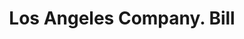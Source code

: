---
doi: 10.7916/D8NP3GFK
date_other: '1913'
date_other_textual: '1913'
form: printed ephemera
genre:
- Invoices
name:
- Los Angeles Company
object_in_context_url: https://biggert.cul.columbia.edu/items/view/ave_biggert_00418
subject_hierarchical_geographic:
- Boston, Massachusetts, United States
subject_name:
- Los Angeles Company
title: Los Angeles Company. Bill
sort_title: Los Angeles Company. Bill
call_number: ave_biggert_00418
coordinates:
- 42.35805555555556,-71.06361111111111
pid: ave_biggert_00418
identifiers: ave_biggert_00418
thumbnail: https://derivativo-1.library.columbia.edu/iiif/2/ldpd:344186/full/!256,256/0/native.jpg
permalink: /biggert/ave_biggert_00418/
layout: iiif-image-page
---